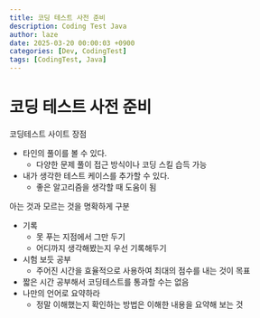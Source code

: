 ```yaml
---
title: 코딩 테스트 사전 준비
description: Coding Test Java
author: laze
date: 2025-03-20 00:00:03 +0900
categories: [Dev, CodingTest]
tags: [CodingTest, Java]
---
```

# 코딩 테스트 사전 준비

코딩테스트 사이트 장점

- 타인의 풀이를 볼 수 있다.
    - 다양한 문제 풀이 접근 방식이나 코딩 스킬 습득 가능
- 내가 생각한 테스트 케이스를 추가할 수 있다.
    - 좋은 알고리즘을 생각할 때 도움이 됨

아는 것과 모르는 것을 명확하게 구분

- 기록
    - 못 푸는 지점에서 그만 두기
    - 어디까지 생각해봤는지 우선 기록해두기
- 시험 보듯 공부
    - 주어진 시간을 효율적으로 사용하여 최대의 점수를 내는 것이 목표
- 짧은 시간 공부해서 코딩테스트를 통과할 수는 없음
- 나만의 언어로 요약하라
    - 정말 이해했는지 확인하는 방법은 이해한 내용을 요약해 보는 것